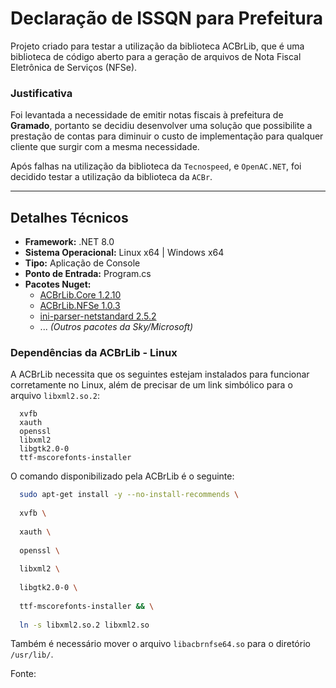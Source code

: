 # Declaração de ISSQN para Prefeitura

<secondary-label ref="referencial-técnico"/>
<secondary-label ref="backend"/>

Projeto criado para testar a utilização da biblioteca ACBrLib, que é uma biblioteca de código aberto para a geração de arquivos de Nota Fiscal Eletrônica de Serviços (NFSe).

### Justificativa

Foi levantada a necessidade de emitir notas fiscais à prefeitura de **Gramado**, portanto se decidiu desenvolver uma solução que possibilite a prestação de contas para diminuir o custo de implementação para qualquer cliente que surgir com a mesma necessidade.

Após falhas na utilização da biblioteca da `Tecnospeed`, e `OpenAC.NET`, foi decidido testar a utilização da biblioteca da `ACBr`.

---

## Detalhes Técnicos

- **Framework:** .NET 8.0
- **Sistema Operacional:** Linux x64 | Windows x64
- **Tipo:** Aplicação de Console
- **Ponto de Entrada:** Program.cs
- **Pacotes Nuget:**
    - [ACBrLib.Core 1.2.10](https://www.nuget.org/packages/ACBrLib.Core)
    - [ACBrLib.NFSe 1.0.3](https://www.nuget.org/packages/ACBrLib.NFSe)
    - [ini-parser-netstandard 2.5.2](https://www.nuget.org/packages/ini-parser-netstandard)
    - ... _(Outros pacotes da Sky/Microsoft)_

### Dependências da ACBrLib - Linux

A ACBrLib necessita que os seguintes estejam instalados para funcionar corretamente no Linux, além de precisar de um link simbólico para o arquivo `libxml2.so.2`:

```
  xvfb
  xauth
  openssl
  libxml2
  libgtk2.0-0
  ttf-mscorefonts-installer
```

O comando disponibilizado pela ACBrLib é o seguinte:
```bash
  sudo apt-get install -y --no-install-recommends \
  
  xvfb \
  
  xauth \
  
  openssl \    
  
  libxml2 \
  
  libgtk2.0-0 \
  
  ttf-mscorefonts-installer && \
  
  ln -s libxml2.so.2 libxml2.so
```

Também é necessário mover o arquivo `libacbrnfse64.so` para o diretório `/usr/lib/`.

Fonte: [](https://acbr.sourceforge.io/ACBrLib/ComoInstalarDistribuir.html)

